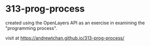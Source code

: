 # 313-prog-process
created using the OpenLayers API as an exercise in examining the "programming process". 

visit at https://andrewtchan.github.io/313-prog-process/

